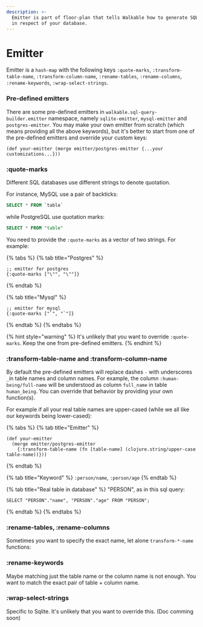 ```yaml
---
description: >-
  Emitter is part of floor-plan that tells Walkable how to generate SQL strings
  in respect of your database.
---
```


# Emitter

Emitter is a `hash-map` with the following keys `:quote-marks`, `:transform-table-name`,  `:transform-column-name`, `:rename-tables`, `:rename-columns`, `:rename-keywords`, `:wrap-select-strings`.

### Pre-defined emitters

There are some pre-defined emitters in `walkable.sql-query-builder.emitter` namespace, namely `sqlite-emitter`, `mysql-emitter` and `postgres-emitter`. You may make your own emitter from scratch \(which means providing all the above keywords\), but it's better to start from one of the pre-defined emitters and override your custom keys:

```text
(def your-emitter (merge emitter/postgres-emitter {...your customizations...}))
```

### :quote-marks

Different SQL databases use different strings to denote quotation.

For instance, MySQL use a pair of backticks:

```sql
SELECT * FROM `table`
```

while PostgreSQL use quotation marks:

```sql
SELECT * FROM "table"
```

You need to provide the `:quote-marks` as a vector of two strings. For example:

{% tabs %}
{% tab title="Postgres" %}
```text
;; emitter for postgres
{:quote-marks ["\"", "\""]}
```
{% endtab %}

{% tab title="Mysql" %}
```text
;; emitter for mysql
{:quote-marks ["`", "`"]}
```
{% endtab %}
{% endtabs %}

{% hint style="warning" %}
It's unlikely that you want to override `:quote-marks`. Keep the one from pre-defined emitters.
{% endhint %}

### :transform-table-name and :transform-column-name

By default the pre-defined emitters will replace dashes `-` with underscores `_`in table names and column names. For example, the column `:human-being/full-name` will be understood as column `full_name` in table `human_being`. You can override that behavior by providing your own function\(s\).

For example if all your real table names are upper-cased \(while we all like our keywords being lower-cased\):

{% tabs %}
{% tab title="Emitter" %}
```text
(def your-emitter 
  (merge emitter/postgres-emitter 
    {:transform-table-name (fn [table-name] (clojure.string/upper-case table-name))}))
```
{% endtab %}

{% tab title="Keyword" %}
`:person/name`, `:person/age`
{% endtab %}

{% tab title="Real table in database" %}
"PERSON", as in this sql query:

```text
SELECT "PERSON"."name", "PERSON"."age" FROM "PERSON";
```
{% endtab %}
{% endtabs %}

### :rename-tables, :rename-columns

Sometimes you want to specify the exact name, let alone `transform-*-name` functions:

### :rename-keywords

Maybe matching just the table name or the column name is not enough. You want to match the exact pair of table + column name.

### :wrap-select-strings

Specific to Sqlite. It's unlikely that you want to override this. \(Doc comming soon\)

